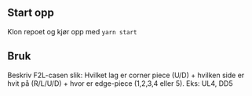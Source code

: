 ## Start opp
Klon repoet og kjør opp med `yarn start`

## Bruk
Beskriv F2L-casen slik: Hvilket lag er corner piece (U/D) + hvilken side er hvit på (R/L/U/D) + hvor er edge-piece (1,2,3,4 eller 5). Eks: UL4, DD5



